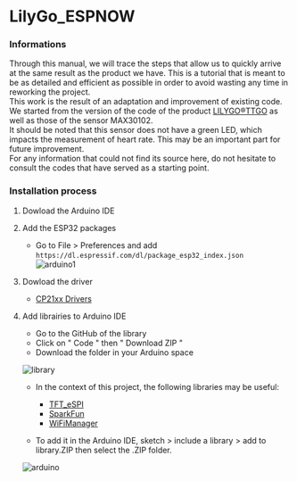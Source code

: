 # LilyGo_ESPNOW
### Informations
Through this manual, we will trace the steps that allow us to quickly arrive at the same result as the product we have. This is a tutorial that is meant to be as detailed and efficient as possible in order to avoid wasting any time in reworking the project.  
This work is the result of an adaptation and improvement of existing code. We started from the version of the code of the product [LILYGO®TTGO](https://github.com/Xinyuan-LilyGO/LilyGo-T-Wristband) as well as those of the sensor MAX30102.  
It should be noted that this sensor does not have a green LED, which impacts the measurement of heart rate. This may be an important part for future improvement.  
For any information that could not find its source here, do not hesitate to consult the codes that have served as a starting point.

### Installation process
1. Dowload the Arduino IDE
2. Add the ESP32 packages
    - Go to File > Preferences and add `https://dl.espressif.com/dl/package_esp32_index.json`  
    ![arduino1](https://user-images.githubusercontent.com/103428967/162929793-0f206ff7-50c5-46e0-b38b-08fba3cb1b58.png)  

3. Dowload the driver  
    - [CP21xx Drivers](https://www.silabs.com/developers/usb-to-uart-bridge-vcp-drivers)  
  
4. Add librairies to Arduino IDE
    - Go to the GitHub of the library  
    - Click on " Code " then " Download ZIP "  
    - Download the folder in your Arduino space  
  
    ![library](https://user-images.githubusercontent.com/103428967/162743352-12e163d3-4096-4c08-a48c-40cfe7aa9c40.png)  
  
    - In the context of this project, the following libraries may be useful:  
      - [TFT_eSPI](https://github.com/Bodmer/TFT_eSPI)  
      - [SparkFun](https://github.com/sparkfun/SparkFun_LSM9DS1_Arduino_Library)  
      - [WiFiManager](https://github.com/tzapu/WiFiManager)  

    - To add it in the Arduino IDE, sketch > include a library > add to library.ZIP then select the .ZIP folder.  
    
   ![arduino](https://user-images.githubusercontent.com/103428967/162925298-8279f7a3-b1ed-4dcd-89ca-db82edb6d662.png)



